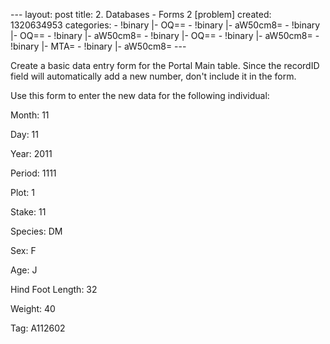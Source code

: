 --- layout: post title: 2. Databases - Forms 2 [problem] created:
1320634953 categories: - !binary |- OQ== - !binary |- aW50cm8= - !binary
|- OQ== - !binary |- aW50cm8= - !binary |- OQ== - !binary |- aW50cm8= -
!binary |- MTA= - !binary |- aW50cm8= ---

Create a basic data entry form for the Portal Main table. Since the
recordID field will automatically add a new number, don't include it in
the form.

Use this form to enter the new data for the following individual:

Month: 11

Day: 11

Year: 2011

Period: 1111

Plot: 1

Stake: 11

Species: DM

Sex: F

Age: J

Hind Foot Length: 32

Weight: 40

Tag: A112602

 
